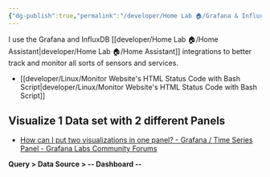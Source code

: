```yaml
---
{"dg-publish":true,"permalink":"/developer/Home Lab 🏠/Grafana & InfluxDB/","noteIcon":""}
---
```


I use the Grafana and InfluxDB [[developer/Home Lab 🏠/Home Assistant\|developer/Home Lab 🏠/Home Assistant]] integrations to better track and monitor all sorts of sensors and services.

- [[developer/Linux/Monitor Website's HTML Status Code with Bash Script\|developer/Linux/Monitor Website's HTML Status Code with Bash Script]]

## Visualize 1 Data set with 2 different Panels
- [How can I put two visualizations in one panel? - Grafana / Time Series Panel - Grafana Labs Community Forums](https://community.grafana.com/t/how-can-i-put-two-visualizations-in-one-panel/58531)

**Query > Data Source > -- Dashboard --**